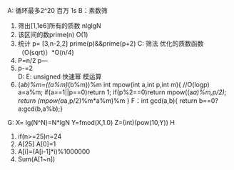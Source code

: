 A: 循环最多2^20 百万 1s
B：素数筛
1.	筛出[1,1e6]所有的质数 nlglgN
2.	该区间的数prime(n) O(1)
3.	统计 p= [3,n-2,2]  prime(p)&&prime(p+2)
C: 筛法 优化的质数函数（O(sqrt)）*O(n/4)
1.	P=n/2  p—
2.	p-=2  
D: 
E: unsigned 快速幂 模运算
1.	 (a*b)%m=((a%m)*(b%m))%m
int mpow(int a,int p,int m){ //O(logp)
	a=a%m;
if(a==1||p==0)return 1;
if(p%2==0)return mpow((a*a)%m,p/2);
return (mpow(a*a,p/2)%m*a%m)%m
}
F：int gcd(a,b){ return b==0?a:gcd(b,a%b);}

G:
X= lg(N^N)=N*lgN
Y=fmod(X,1.0)
Z=(int)(pow(10,Y))
H
1.	if(n>=25)n=24
2.	A[25] A[0]=1
3.	A[i]=(A[i-1]*i)%1000000
4.	Sum(A[1~n])
